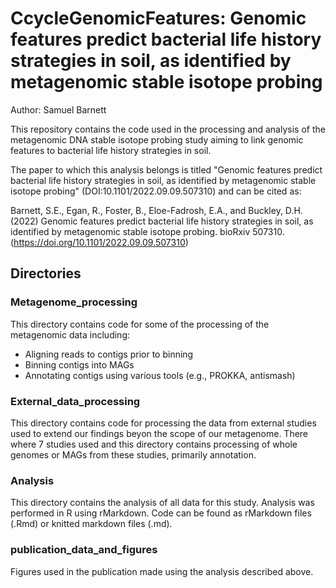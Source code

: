 # CcycleGenomicFeatures: Genomic features predict bacterial life history strategies in soil, as identified by metagenomic stable isotope probing

Author: Samuel Barnett

This repository contains the code used in the processing and analysis of the metagenomic DNA stable isotope probing study aiming to link genomic features to bacterial life history strategies in soil.

The paper to which this analysis belongs is titled "Genomic features predict bacterial life history strategies in soil, as identified by metagenomic stable isotope probing" (DOI:10.1101/2022.09.09.507310) and can be cited as:

Barnett, S.E., Egan, R., Foster, B., Eloe-Fadrosh, E.A., and Buckley, D.H. (2022) Genomic features predict bacterial life history strategies in soil, as identified by metagenomic stable isotope probing. bioRxiv 507310. (https://doi.org/10.1101/2022.09.09.507310)

## Directories

### Metagenome_processing
This directory contains code for some of the processing of the metagenomic data including:
* Aligning reads to contigs prior to binning
* Binning contigs into MAGs
* Annotating contigs using various tools (e.g., PROKKA, antismash)

### External_data_processing
This directory contains code for processing the data from external studies used to extend our findings beyon the scope of our metagenome. There where 7 studies used and this directory contains processing of whole genomes or MAGs from these studies, primarily annotation.

### Analysis
This directory contains the analysis of all data for this study. Analysis was performed in R using rMarkdown. Code can be found as rMarkdown files (.Rmd) or knitted markdown files (.md).

### publication_data_and_figures
Figures used in the publication made using the analysis described above.
